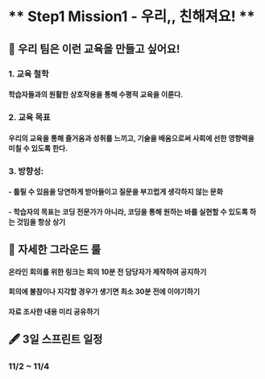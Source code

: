 # ** Step1 Mission1 - 우리,, 친해져요! **

## 📄 우리 팀은 이런 교육을 만들고 싶어요!
### 1. 교육 철학
#### 학습자들과의 원활한 상호작용을 통해 수평적 교육을 이룬다. 
### 2. 교육 목표
#### 우리의 교육을 통해 즐거움과 성취를 느끼고, 기술을 배움으로써 사회에 선한 영향력을 미칠 수 있도록 한다. 
### 3. 방향성: 
#### - 틀릴 수 있음을 당연하게 받아들이고 질문을 부끄럽게 생각하지 않는 문화
#### - 학습자의 목표는 코딩 전문가가 아니라, 코딩을 통해 원하는 바를 실현할 수 있도록 하는 것임을 항상 상기

## 📌 자세한 그라운드 룰
#### 온라인 회의를 위한 링크는 회의 10분 전 담당자가 제작하여 공지하기 
#### 회의에 불참이나 지각할 경우가 생기면 최소 30분 전에 이야기하기
#### 자료 조사한 내용 미리 공유하기 


## 🖋 3일 스프린트 일정
### 11/2 ~ 11/4 
